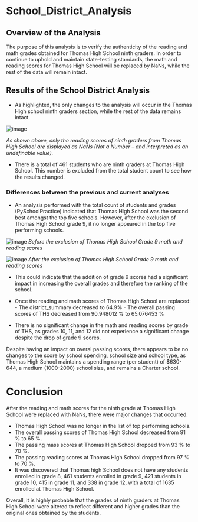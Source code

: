 # School_District_Analysis

## Overview of the Analysis

The purpose of this analysis is to verify the authenticity of the reading and math grades obtained for Thomas High School ninth graders. In order to continue to uphold and maintain state-testing standards, the math and reading scores for Thomas High School will be replaced by NaNs, while the rest of the data will remain intact.

## Results of the School District Analysis

- As highlighted, the only changes to the analysis will occur in the Thomas High school ninth graders section, while the rest of the data remains intact. 

 ![image](https://user-images.githubusercontent.com/75655852/105624822-a06e8b00-5df2-11eb-9e16-df6dfec4ac5b.png)
 
 *As shown above, only the reading scores of ninth graders from Thomas High School are displayed as NaNs (Not a Number – and interpreted as an undefinable value).*

- There is a total of 461 students who are ninth graders at Thomas High School. This number is excluded from the total student count to see how the results changed. 

### Differences between the previous and current analyses

- An analysis performed with the total count of students and grades (PySchoolPractice) indicated that Thomas High School was the second best amongst the top five schools. However, after the exclusion of Thomas High School grade 9, it no longer appeared in the top five performing schools. 

![image](https://user-images.githubusercontent.com/75655852/105626576-758a3400-5dfe-11eb-83f7-ab46605c7798.png)
*Before the exclusion of Thomas High School Grade 9 math and reading scores*

![image](https://user-images.githubusercontent.com/75655852/105626550-60ada080-5dfe-11eb-9144-c8f76e46d904.png)
*After the exclusion of Thomas High School Grade 9 math and reading scores*

- This could indicate that the addition of grade 9 scores had a significant impact in increasing the overall grades and therefore the ranking of the school. 

- Once the reading and math scores of Thomas High School are replaced:
        - The district_summary decreased to 64.9%
        - The overall passing scores of THS decreased from 90.948012 % to 65.076453 %
    
- There is no significant change in the math and reading scores by grade of THS, as grades 10, 11, and 12 did not experience a significant change despite the drop of grade 9 scores.

Despite having an impact on overal passing scores, there appears to be no changes to the score by school spending, school size and school type, as Thomas High School maintains a spending range (per student) of $630-644, a medium (1000-2000) school size, and remains a Charter school.

# Conclusion

After the reading and math scores for the ninth grade at Thomas High School were replaced with NaNs, there were major changes that occurred:
 - Thomas High School was no longer in the list of top performing schools.
 - The overall passing scores of Thomas High School decreased from 91 % to 65 %.
 - The passing mass scores at Thomas High School dropped from 93 % to 70 %.
 - The passing reading scores at Thomas High School dropped from 97 % to 70 %.
 - It was discovered that Thomas high School does not have any students enrolled in grade 8, 461 students enrolled in grade 9, 421 students in grade 10, 415 in grade 11, and 338 in grade 12, with a total of 1635 enrolled at Thomas High School.
 
 Overall, it is highly probable that the grades of ninth graders at Thomas High School were altered to reflect different and higher grades than the original ones obtained by the students.  

